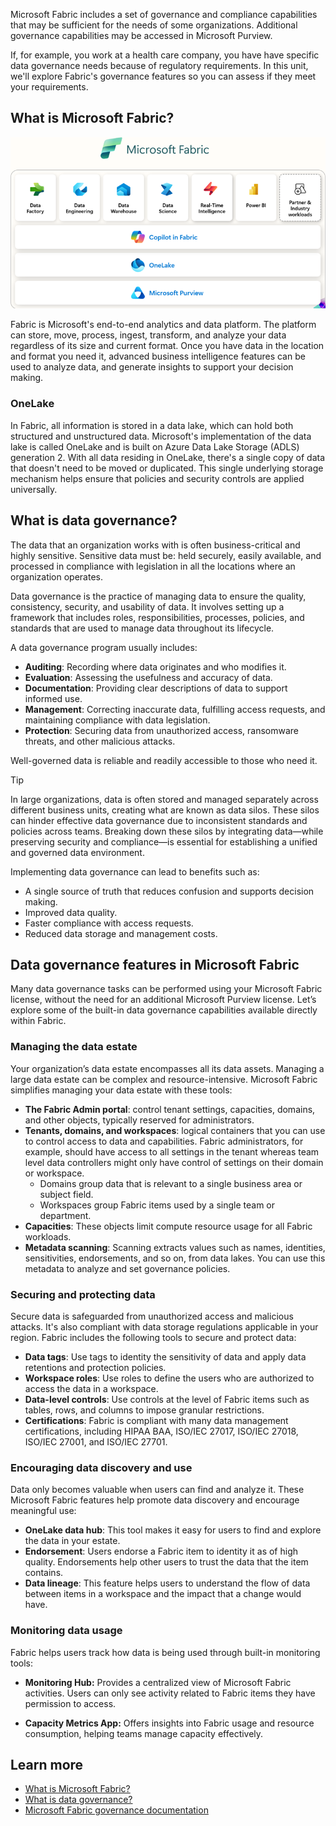 Microsoft Fabric includes a set of governance and compliance capabilities that may be sufficient for the needs of some organizations. Additional governance capabilities may be accessed in Microsoft Purview.

If, for example, you work at a health care company, you have have specific data governance needs because of regulatory requirements. In this unit, we'll explore Fabric's governance features so you can assess if they meet your requirements.  

## What is Microsoft Fabric?

[![A diagram showing the architecture of Microsoft Fabric in a simplified form.](../media/fabric-architecture.png)](../media/fabric-architecture.png)

Fabric is Microsoft's end-to-end analytics and data platform. The platform can store, move, process, ingest, transform, and analyze your data regardless of its size and current format. Once you have data in the location and format you need it, advanced business intelligence features can be used to analyze data, and generate insights to support your decision making.

### OneLake

In Fabric, all information is stored in a data lake, which can hold both structured and unstructured data. Microsoft's implementation of the data lake is called OneLake and is built on Azure Data Lake Storage (ADLS) generation 2. With all data residing in OneLake, there's a single copy of data that doesn't need to be moved or duplicated. This single underlying storage mechanism helps ensure that policies and security controls are applied universally.

## What is data governance?

The data that an organization works with is often business-critical and highly sensitive. Sensitive data must be: held securely, easily available, and processed in compliance with legislation in all the locations where an organization operates.

Data governance is the practice of managing data to ensure the quality, consistency, security, and usability of data. It involves setting up a framework that includes roles, responsibilities, processes, policies, and standards that are used to manage data throughout its lifecycle.

A data governance program usually includes:

- **Auditing**: Recording where data originates and who modifies it.
- **Evaluation**: Assessing the usefulness and accuracy of data.
- **Documentation**: Providing clear descriptions of data to support informed use.
- **Management**: Correcting inaccurate data, fulfilling access requests, and maintaining compliance with data legislation.
- **Protection**: Securing data from unauthorized access, ransomware threats, and other malicious attacks.

Well-governed data is reliable and readily accessible to those who need it.

> [!TIP]
> In large organizations, data is often stored and managed separately across different business units, creating what are known as data silos. These silos can hinder effective data governance due to inconsistent standards and policies across teams. Breaking down these silos by integrating data—while preserving security and compliance—is essential for establishing a unified and governed data environment.

Implementing data governance can lead to benefits such as:

- A single source of truth that reduces confusion and supports decision making.
- Improved data quality.
- Faster compliance with access requests.
- Reduced data storage and management costs.

## Data governance features in Microsoft Fabric

Many data governance tasks can be performed using your Microsoft Fabric license, without the need for an additional Microsoft Purview license. Let’s explore some of the built-in data governance capabilities available directly within Fabric.

### Managing the data estate

Your organization’s data estate encompasses all its data assets. Managing a large data estate can be complex and resource-intensive. Microsoft Fabric simplifies managing your data estate with these tools:

- **The Fabric Admin portal**: control tenant settings, capacities, domains, and other objects, typically reserved for administrators.
- **Tenants, domains, and workspaces**: logical containers that you can use to control access to data and capabilities. Fabric administrators, for example, should have access to all settings in the tenant whereas team level data controllers might only have control of settings on their domain or workspace.
  - Domains group data that is relevant to a single business area or subject field.
  - Workspaces group Fabric items used by a single team or department.
- **Capacities**: These objects limit compute resource usage for all Fabric workloads.
- **Metadata scanning**: Scanning extracts values such as names, identities, sensitivities, endorsements, and so on, from data lakes. You can use this metadata to analyze and set governance policies.

### Securing and protecting data

Secure data is safeguarded from unauthorized access and malicious attacks. It's also compliant with data storage regulations applicable in your region. Fabric includes the following tools to secure and protect data:

- **Data tags**: Use tags to identity the sensitivity of data and apply data retentions and protection policies.
- **Workspace roles**: Use roles to define the users who are authorized to access the data in a workspace.
- **Data-level controls**: Use controls at the level of Fabric items such as tables, rows, and columns to impose granular restrictions.
- **Certifications**: Fabric is compliant with many data management certifications, including HIPAA BAA, ISO/IEC 27017, ISO/IEC 27018, ISO/IEC 27001, and ISO/IEC 27701.

### Encouraging data discovery and use

Data only becomes valuable when users can find and analyze it. These Microsoft Fabric features help promote data discovery and encourage meaningful use:

- **OneLake data hub**: This tool makes it easy for users to find and explore the data in your estate.
- **Endorsement**: Users endorse a Fabric item to identity it as of high quality. Endorsements help other users to trust the data that the item contains.
- **Data lineage**: This feature helps users to understand the flow of data between items in a workspace and the impact that a change would have.

### Monitoring data usage

Fabric helps users track how data is being used through built-in monitoring tools:

- **Monitoring Hub:** Provides a centralized view of Microsoft Fabric activities. Users can only see activity related to Fabric items they have permission to access.

- **Capacity Metrics App:** Offers insights into Fabric usage and resource consumption, helping teams manage capacity effectively.

## Learn more

- [What is Microsoft Fabric?](/fabric/get-started/microsoft-fabric-overview)
- [What is data governance?](https://azure.microsoft.com/resources/cloud-computing-dictionary/what-is-a-data-governance/)
- [Microsoft Fabric governance documentation](/fabric/governance/)
